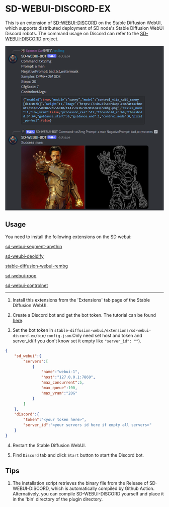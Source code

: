 <!--
 * @Author: SpenserCai
 * @Date: 2023-08-24 00:06:52
 * @version: 
 * @LastEditors: SpenserCai
 * @LastEditTime: 2023-08-24 18:34:25
 * @Description: file content
-->
# SD-WEBUI-DISCORD-EX
This is an extension of [SD-WEBUI-DISCORD](https://github.com/SpenserCai/sd-webui-discord) on the Stable Diffusion WebUI, which supports distributed deployment of SD node's Stable Diffusion WebUi Discord robots. The command usage on Discord can refer to the [SD-WEBUI-DISCORD](https://github.com/SpenserCai/sd-webui-discord) project.

<img src="./.github/image/controlnet_2.jpeg" />

## Usage
You need to install the following extensions on the SD webui:

[sd-webui-segment-anythin](https://github.com/continue-revolution/sd-webui-segment-anything)

[sd-weubi-deoldify](https://github.com/SpenserCai/sd-webui-deoldify)

[stable-diffusion-webui-rembg](https://github.com/AUTOMATIC1111/stable-diffusion-webui-rembg)

[sd-webui-roop](https://github.com/s0md3v/sd-webui-roop)

[sd-webui-controlnet](https://github.com/Mikubill/sd-webui-controlnet)

***

1. Install this extensions from the 'Extensions' tab page of the Stable Diffusion WebUI.

2. Create a Discord bot and get the bot token. The tutorial can be found [here](https://discord.com/developers/docs/getting-started).

3. Set the bot token in `stable-diffusion-webui/extensions/sd-webui-discord-ex/bin/config.json`.Only need set host and token and server_id(if you don't know set it empty like `"server_id": ""`).
```json
{
    "sd_webui":{
        "servers":[
            {
                "name":"webui-1",
                "host":"127.0.0.1:7860",
                "max_concurrent":5,
                "max_queue":100,
                "max_vram":"20G"
            }
        ]
    },
    "discord":{
        "token":"<your token here>",
        "server_id":"<your servers id here if empty all servers>"
    }
}
```

4. Restart the Stable Diffusion WebUI.
   
5. Find `Discord` tab and click `Start` button to start the Discord bot.

## Tips
1. The installation script retrieves the binary file from the Release of SD-WEBUI-DISCORD, which is automatically compiled by Github Action. Alternatively, you can compile SD-WEBUI-DISCORD yourself and place it in the 'bin' directory of the plugin directory.
